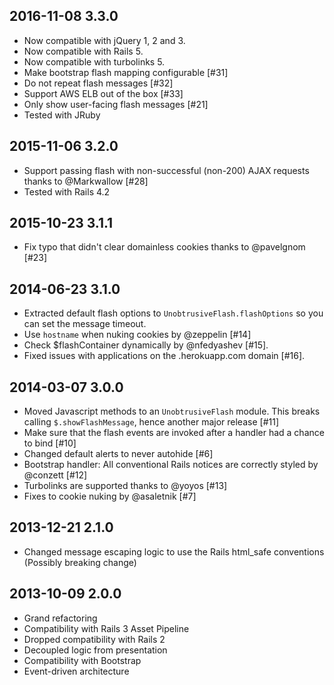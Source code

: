 ## 2016-11-08 3.3.0

* Now compatible with jQuery 1, 2 and 3.
* Now compatible with Rails 5.
* Now compatible with turbolinks 5.
* Make bootstrap flash mapping configurable [#31]
* Do not repeat flash messages [#32]
* Support AWS ELB out of the box [#33]
* Only show user-facing flash messages [#21]
* Tested with JRuby

## 2015-11-06 3.2.0

* Support passing flash with non-successful (non-200) AJAX requests thanks to @Markwallow [#28]
* Tested with Rails 4.2

## 2015-10-23 3.1.1

* Fix typo that didn't clear domainless cookies thanks to @pavelgnom [#23]

## 2014-06-23 3.1.0

* Extracted default flash options to `UnobtrusiveFlash.flashOptions` so you can set the message timeout.
* Use `hostname` when nuking cookies by @zeppelin [#14]
* Check $flashContainer dynamically by @nfedyashev [#15].
* Fixed issues with applications on the .herokuapp.com domain [#16].

## 2014-03-07 3.0.0

* Moved Javascript methods to an `UnobtrusiveFlash` module. This breaks calling `$.showFlashMessage`, hence another major release [#11]
* Make sure that the flash events are invoked after a handler had a chance to bind [#10]
* Changed default alerts to never autohide [#6]
* Bootstrap handler: All conventional Rails notices are correctly styled by @conzett [#12]
* Turbolinks are supported thanks to @yoyos [#13]
* Fixes to cookie nuking by @asaletnik [#7]

## 2013-12-21 2.1.0

* Changed message escaping logic to use the Rails html_safe conventions (Possibly breaking change)

## 2013-10-09 2.0.0

* Grand refactoring
* Compatibility with Rails 3 Asset Pipeline
* Dropped compatibility with Rails 2
* Decoupled logic from presentation
* Compatibility with Bootstrap
* Event-driven architecture

